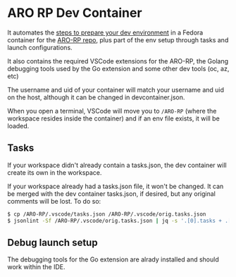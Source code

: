 # ARO RP Dev Container

It automates the [steps to prepare your dev environment](https://github.com/Azure/ARO-RP/blob/master/docs/prepare-your-dev-environment.md) in a Fedora container for the [ARO-RP repo](https://github.com/Azure/ARO-RP/), plus part of the env setup through tasks and launch configurations.

It also contains the required VSCode extensions for the ARO-RP, the Golang debugging tools used by the Go extension and some other dev tools (oc, az, etc)

The username and uid of your container will match your username and uid on the host, although it can be changed in devcontainer.json.

When you open a terminal, VSCode will move you to ```/ARO-RP``` (where the workspace resides inside the container) and if an env file exists, it will be loaded.


## Tasks

If your workspace didn't already contain a tasks.json, the dev container will create its own in the workspace.

If your workspace already had a tasks.json file, it won't be changed. It can be merged with the dev container tasks.json, if desired, but any original comments will be lost. To do so:
```bash
$ cp /ARO-RP/.vscode/tasks.json /ARO-RP/.vscode/orig.tasks.json
$ jsonlint -Sf /ARO-RP/.vscode/orig.tasks.json | jq -s '.[0].tasks + .[1].tasks | {version: "2.0.0", tasks: .}' - ~/.vscode-server/data/Machine/tasks.json > /ARO-RP/.vscode/tasks.json
```


## Debug launch setup

The debugging tools for the Go extension are alrady installed and should work within the IDE.



